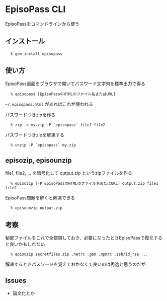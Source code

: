 <h1>EpisoPass CLI</h1>

EpisoPassをコマンドラインから使う

<h2>インストール</h2>

<pre>
  <code>$ gem install episopass</code>
</pre>

<h2>使い方</h2>

EpisoPass画面をブラウザで開いてパスワード文字列を標準出力で得る

<pre>
  <code>% episopass [EpisoPassのHTMLのファイル名またはURL]</code>
</pre>

<code>~/.episopass.html</code> があればこれが使われる


パスワードつきzipを作る

<pre>
  <code>% zip -e my.zip -P `episopass` file1 file2</code>
</pre>

パスワードつきzipを解凍する

<pre>
  <code>% unzip -P `episopass` my.zip</code>
</pre>

<h2>episozip, episounzip</h2>

file1, file2, ... を暗号化して output.zip というzipファイルを作る

<pre>
  <code>% episozip [-P EpisoPassのHTMLのファイル名またはURL] output.zip file1 file2 ...</code>
</pre>

EpisoPass問題を解くと解凍できる

<pre>
  <code>% episounzip output.zip</code>
</pre>

<h2>考察</h2>

秘密ファイルをこれで全部隠しておき、必要になったときEpisoPassで復元すると良いかもしれない

<pre>
  <code>% episozip secretfiles.zip .netrc .gem .npmrc .ssh/id_rsa ...</code>
</pre>

解凍するときパスワードを覚えておかなくて良いのは秀逸と思うのだが

<h2>Issues</h2>

<ul>
  <li>論文化とか</li>
</ul>
